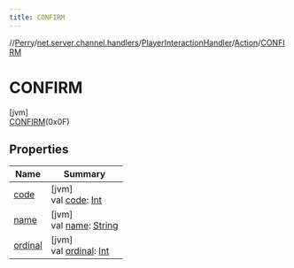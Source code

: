 ```yaml
---
title: CONFIRM
---
```

//[Perry](../../../../../index.html)/[net.server.channel.handlers](../../../index.html)/[PlayerInteractionHandler](../../index.html)/[Action](../index.html)/[CONFIRM](index.html)



# CONFIRM



[jvm]\
[CONFIRM](index.html)(0x0F)



## Properties


| Name | Summary |
|---|---|
| [code](code.html) | [jvm]<br>val [code](code.html): [Int](https://kotlinlang.org/api/latest/jvm/stdlib/kotlin/-int/index.html) |
| [name](name.html) | [jvm]<br>val [name](name.html): [String](https://kotlinlang.org/api/latest/jvm/stdlib/kotlin/-string/index.html) |
| [ordinal](ordinal.html) | [jvm]<br>val [ordinal](ordinal.html): [Int](https://kotlinlang.org/api/latest/jvm/stdlib/kotlin/-int/index.html) |

